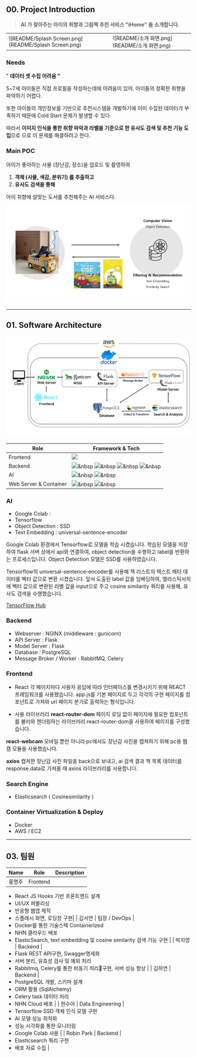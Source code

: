 
## 00. Project Introduction

> **AI 가 찾아주는 아이의 취향과 그림책 추천 서비스  "iHome" 을 소개합니다.**

|  |  |
| --- | --- |
| ![README/Splash Screen.png](README/Splash Screen.png) | ![README/소개 화면.png](README/소개 화면.png) |



### Needs

" **데이터 셋 수집 어려움 "**

5~7세 아이들은 직접 프로필을 작성하는데에 어려움이 있어. 아이들의 정확한 취향을 파악하기 어렵다.

또한 아이들의 개인정보를 기반으로  추천시스템을 개발하기에 이미 수집된 데이터가 부족하기 때문에 Cold Start 문제가 발생할 수 있다.

따라서  **이미지 인식을 통한 취향 파악과 라벨을 기준으로 한 유사도 검색 및 추천 기능 도입**으로 으로 이 문제를 해결하려고 한다.

### Main **POC**

아이가 좋아하는 사물 (장난감, 장소)을 업로드 및 촬영하여

1)  **객체 (사물, 색감, 분위기) 를 추출하고**
2)  **유사도 검색을 통해**

아이 취향에 알맞는 도서를 추천해주는 AI 서비스다.

![README/Untitled%202.png](README/Untitled%202.png)

---

## 01. Software Architecture

![README/Untitled%203.png](README/Untitled%203.png)

| Role | Framework & Tech |
| --- | --- |
| Frontend | <img src="https://img.shields.io/badge/#61DAFB?style=flat-square&logo=React&logoColor=white"/></a> |
| Backend | <img src="https://img.shields.io/badge/#000000?style=flat-square&logo=flask&logoColor=white"/></a>&nbsp <img src="https://img.shields.io/badge/#4169E1style=flat-square&logo=PostgreSQL&logoColor=white"/></a>&nbsp <img src="https://img.shields.io/badge/#FF6600?style=flat-square&logo=RabbitMQ&logoColor=white"/></a>&nbsp <img src="https://img.shields.io/badge/#005571?style=flat-square&logo=Elasticsearch&logoColor=white"/></a>&nbsp |
| AI | <img src="https://img.shields.io/badge/#FF6F00?style=flat-square&logo=TensorFlow&logoColor=white"/></a>&nbsp <img src="https://img.shields.io/badge/#F9AB00?style=flat-square&logo=Google Colab&logoColor=white"/></a>&nbsp |
| Web Server & Container | <img src="https://img.shields.io/badge/#009639?style=flat-square&logo=NGINX&logoColor=white"/></a>&nbsp <img src="https://img.shields.io/badge/#2496ED?style=flat-square&logo=Docker&logoColor=white"/></a>&nbsp  |


### AI

- Google Colab :
- Tensorflow
- Object Detection : SSD
- Text Embedding : universal-sentence-encoder

Google Colab 환경에서 Tensorflow로 모델을 학습 시켰습니다. 학습된 모델을 저장하여 flask 서버 상에서 api와 연결하여, object detection을 수행하고 label을 반환하는 프로세스입니다. Object Detection 모델은 SSD를 사용하였습니다. 

Tensorflow의 universal-sentence-encoder를 사용해 책 리스트의 텍스트 메타 데이터를 벡터 값으로 변환 시켰습니다. 앞서 도출된 label 값을 임베딩하여, 엘라스틱서치에 벡터 값으로 변환된 라벨 값을 input으로 주고 cosine similarity 쿼리를 사용해, 유사도 검색을 수행했습니다. 

[TensorFlow Hub](https://tfhub.dev/google/universal-sentence-encoder/4)

### Backend

- Webserver : NGINX (middleware : gunicorn)
- API Server : Flask
- Model Server : Flask
- Database : PostgreSQL
- Message Broker / Worker : RabbitMQ, Celery

### Frontend

- React
각 페이지마다 사용자 응답에 따라 인터페이스를 변경시키기 위해 REACT 프레임워크를 사용했습니다. app.js를 기본 페이지로 두고 각각의 구현 페이지를 컴포넌트로 가져와 url 페이지 분기로 출력하는 형식입니다. 

- 사용 라이브러리
**react-router-dom**
페이지 로딩 없이 페이지에 필요한 컴포넌트를 불러와 렌더링하는 라이브러리 react-router-dom을 사용하여 페이지를 구성했습니다. 

**react-webcam**
모바일 뿐만 아니라 pc에서도 장난감 사진을 캡쳐하기 위해 pc용 웹캠 모듈을 사용했습니다. 

**axios**
캡쳐한 장난감 사진 파일을 back으로 보내고, ai 검색 결과 책 목록 데이터를 response.data로 가져올 때 axios 라이브러리를 사용합니다.

### Search Engine

- Elasticsearch ( Cosinesimilarity )

### Container Virtualization & Deploy

- Docker
- AWS / EC2

---

## 03. 팀원


| Name | Role | Description |
| --- | --- | --- |
| 홍명주 | Frontend | 
- React JS Hooks 기반 프론트엔드 설계
- UI/UX 퍼블리싱
- 반응형 웹앱 제작
- 스플래시 화면, 로딩창 구현|
| 김서연 | 팀장 / DevOps | 
- Docker를 통한 기술스택 Containerized
-  NHN 클라우드 배포
- ElasticSearch, text embedding 및 cosine similarity 검색 기능 구현
|
| 박지영 | Backend |
- Flask REST API구현, Swagger명세화
- 서버 분리, 유효성 검사 및 예외 처리
- Rabbitmq, Celery를 통한 비동기 처리구현, 서버 성능 향상
|
| 김하연 | Backend | 
- PostgreSQL 개발, 스키마 설계
- ORM 활용  (SqlAlchemy)
- Celery task 데이터 처리 
- NHN Cloud 배포
|
| 한수아 | Data Engineering | 
- Tensorflow SSD 객체 인식 모델 구현
- AI 모델 성능 최적화
- 성능 시각화를 통한 모니터링
- Google Colab 사용 
|
| Robin Park | Backend |
- Elasticsearch 쿼리 구현
- 배포 자료 수집 |

